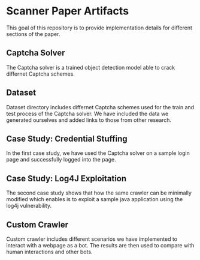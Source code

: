 # Scanner Paper Artifacts
This goal of this repository is to provide implementation details for different sections of the paper.

## Captcha Solver
The Captcha solver is a trained object detection model able to crack differnet Captcha schemes.

## Dataset
Dataset directory includes differnet Captcha schemes used for the train and test process of the Captcha solver. We have included the data we generated ourselves and added links to those from other research.

## Case Study: Credential Stuffing
In the first case study, we have used the Captcha solver on a sample login page and successfully logged into the page.

## Case Study: Log4J Exploitation
The second case study shows that how the same crawler can be minimally modified which enables is to exploit a sample java application using the log4j vulnerability.

## Custom Crawler
Custom crawler includes different scenarios we have implemented to interact with a webpage as a bot. The results are then used to compare with human interactions and other bots.

